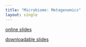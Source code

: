 ```yaml
---
title: "Microbiome: Metagenomics"
layout: single
---
```


[online slides](https://docs.google.com/presentation/d/1zAmAVoMzwG6M5MSLo_qdN6kuWMSp7aXzrPF01c8zGQY/present?usp=sharing)

[downloadable slides](https://docs.google.com/presentation/d/1zAmAVoMzwG6M5MSLo_qdN6kuWMSp7aXzrPF01c8zGQY/export/pptx)
